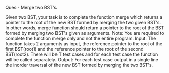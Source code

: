 Ques:- Merge two BST's


Given two BST, your task is to complete the function merge which returns a pointer to the root of the new BST formed by merging the two given BST's. In other words, merge function should return a pointer to the root of the BST formed by merging two BST's given as arguments.
Note: You are required to complete the function merge only and not the entire program.
Input:
The function takes 2 arguments as input, the reference pointer to the root of the first BST(root1) and the reference pointer to the root of the second BST(root2).
There will be T test cases and for each test case the function will be called separately.
Output:
For each test case output in a single line the inorder traversal of the new BST formed by merging the two BST's.
